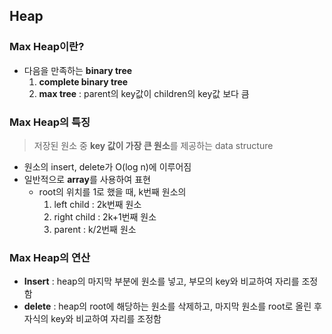 ## Heap

### Max Heap이란?
- 다음을 만족하는 **binary tree**
  1) **complete binary tree**
  2) **max tree** : parent의 key값이 children의 key값 보다 큼

### Max Heap의 특징
> 저장된 원소 중 **key 값이 가장 큰 원소**를 제공하는 data structure
- 원소의 insert, delete가 O(log n)에 이루어짐
- 일반적으로 **array**를 사용하여 표현
  * root의 위치를 1로 했을 때, k번째 원소의
    1) left child : 2k번째 원소
    2) right child : 2k+1번째 원소
    3) parent : k/2번째 원소

### Max Heap의 연산
- **Insert** : heap의 마지막 부분에 원소를 넣고, 부모의 key와 비교하여 자리를 조정함
- **delete** : heap의 root에 해당하는 원소를 삭제하고, 마지막 원소를 root로 올린 후 자식의 key와 비교하여 자리를 조정함
